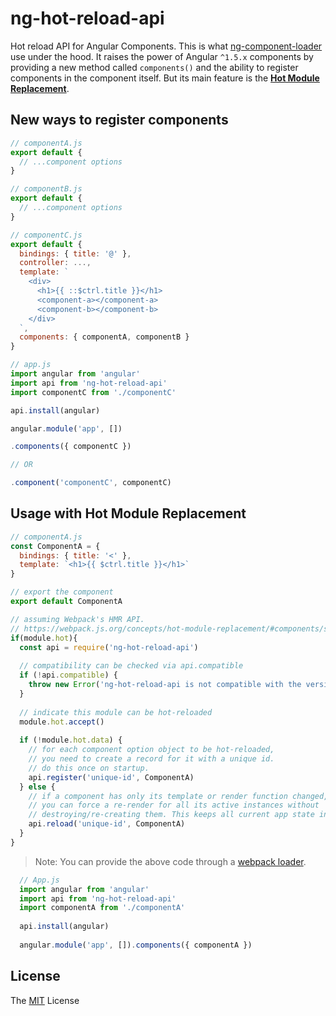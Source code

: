# ng-hot-reload-api

Hot reload API for Angular Components. This is what [ng-component-loader](https://github.com/owen-it/ng-component-loader) use under the hood. It raises the power of Angular `^1.5.x` components by providing a new method called `components()` and the ability to register components in the component itself. But its main feature is the [**Hot Module Replacement**](https://webpack.js.org/concepts/hot-module-replacement/).

## New ways to register components

```js
// componentA.js
export default {
  // ...component options
}
```

```js
// componentB.js
export default {
  // ...component options
}
```

```js
// componentC.js
export default {
  bindings: { title: '@' },
  controller: ...,
  template: `
    <div>
      <h1>{{ ::$ctrl.title }}</h1>
      <component-a></component-a>
      <component-b></component-b>
    </div>
  `,
  components: { componentA, componentB }
}
```

```js
// app.js
import angular from 'angular'
import api from 'ng-hot-reload-api'
import componentC from './componentC'

api.install(angular)

angular.module('app', [])

.components({ componentC })

// OR

.component('componentC', componentC)
```

## Usage with Hot Module Replacement

```js
// componentA.js
const ComponentA = {
  bindings: { title: '<' },
  template: `<h1>{{ $ctrl.title }}</h1>`
}

// export the component
export default ComponentA

// assuming Webpack's HMR API.
// https://webpack.js.org/concepts/hot-module-replacement/#components/sidebar/sidebar.jsx
if(module.hot){
  const api = require('ng-hot-reload-api')
  
  // compatibility can be checked via api.compatible
  if (!api.compatible) {
    throw new Error('ng-hot-reload-api is not compatible with the version of Angular you are using.')
  }
  
  // indicate this module can be hot-reloaded
  module.hot.accept()
  
  if (!module.hot.data) {
    // for each component option object to be hot-reloaded,
    // you need to create a record for it with a unique id.
    // do this once on startup.
    api.register('unique-id', ComponentA)
  } else {
    // if a component has only its template or render function changed,
    // you can force a re-render for all its active instances without
    // destroying/re-creating them. This keeps all current app state intact.
    api.reload('unique-id', ComponentA)
  }
}
```

> Note: You can provide the above code through a [webpack loader](https://webpack.js.org/concepts/loaders/). 

```js
  // App.js
  import angular from 'angular'
  import api from 'ng-hot-reload-api'
  import componentA from './componentA'
  
  api.install(angular)
  
  angular.module('app', []).components({ componentA })
```

## License

The [MIT](LICENSE) License
